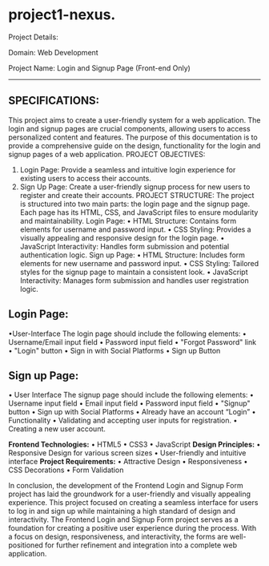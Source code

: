 # project1-nexus.

Project Details:

Domain: Web Development

Project Name: Login and Signup Page (Front-end Only)

-------------------------------------------------------------------------------------------------------------------------------------------
**SPECIFICATIONS:**
-------------------
This project aims to create a user-friendly  system for a web application. The login and signup pages are crucial components, allowing users to access personalized content and features. The purpose of this documentation is to provide a comprehensive guide on the design, functionality for the login and signup pages of a web application.
PROJECT OBJECTIVES:
1.	Login Page: Provide a seamless and intuitive login experience for existing users to access their accounts.
2.	Sign Up Page: Create a user-friendly signup process for new users to register and create their accounts.
PROJECT STRUCTURE:
The project is structured into two main parts: the login page and the signup page. Each page has its HTML, CSS, and JavaScript files to ensure modularity and maintainability.
Login Page:
    •	HTML Structure: Contains form elements for username and password input.
    •	CSS Styling: Provides a visually appealing and responsive design for the login page.
    •	JavaScript Interactivity: Handles form submission and potential authentication logic.
Sign up Page:
    •	HTML Structure: Includes form elements for new username and password input.
    •	CSS Styling: Tailored styles for the signup page to maintain a consistent look.
    •	JavaScript Interactivity: Manages form submission and handles user registration logic.
  	
**Login Page:**
----------------------
•User-Interface
	The login page should include the following elements:
        •	Username/Email input field
        •    Password input field
        •    "Forgot Password" link
        •    "Login" button
        •    Sign in with Social Platforms
        •    Sign up Button

**Sign up Page:**
-----------------------
•	User Interface
   The signup page should include the following elements:
        •	Username input field
        •	Email input field
        •	Password input field
        •	"Signup" button
        •	Sign up with Social Platforms
        •	Already have an account “Login”
•	Functionality
        •	Validating and accepting user inputs for registration.
        •	Creating a new user account.

**Frontend Technologies:**
      •	HTML5
      •	CSS3
      •	JavaScript
**Design Principles:**
      •	Responsive Design for various screen sizes
      •	User-friendly and intuitive interface
**Project Requirements:**
      •	Attractive Design
      •	Responsiveness
      •	CSS Decorations 
      •	Form Validation

In conclusion, the development of the Frontend Login and Signup Form project has laid the groundwork for a user-friendly and visually appealing experience. This project focused 
on creating a seamless interface for users to log in and sign up while maintaining a high standard of design and interactivity. The Frontend Login and Signup Form project serves as a 
foundation for creating a positive user experience during the process. With a focus on design, responsiveness, and interactivity, the forms are well-positioned for further refinement 
and integration into a complete web application.





